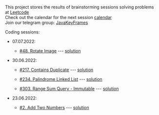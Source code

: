 This project stores the results of brainstorming sessions solving problems at 
<a href ='https://leetcode.com/problemset/all/'>Leetcode</a><br>
Check out the calendar for the next session <a href='https://cutt.ly/JJpel8R'>calendar</a><br>
Join our telegram group: <a href='https://t.me/JavaKeyFrames'>JavaKeyFrames</a>

Coding sessions:

- 07.07.2022:
  - <a href='https://leetcode.com/problems/add-two-numbers/'>#48. Rotate Image</a> ---
    <a href='https://github.com/sendelufa/JavaKeyframesProblems/tree/master/src/main/java/_48'>solution</a>

- 30.06.2022:
  - <a href='https://leetcode.com/problems/add-two-numbers/'>#217. Contains Duplicate</a> ---
    <a href='https://github.com/sendelufa/JavaKeyframesProblems/tree/master/src/main/java/_217'>solution</a>

  - <a href='https://leetcode.com/problems/palindrome-linked-list/'>#234. Palindrome Linked List</a> ---
    <a href='https://github.com/sendelufa/JavaKeyframesProblems/tree/master/src/main/java/_234'>solution</a>

  - <a href='https://leetcode.com/problems/range-sum-query-immutable/'>#303. Range Sum Query - Immutable</a> ---
    <a href='https://github.com/sendelufa/JavaKeyframesProblems/tree/master/src/main/java/_303'>solution</a>

- 23.06.2022:
  - <a href='https://leetcode.com/problems/add-two-numbers/'>#2. Add Two Numbers</a> ---
    <a href='https://github.com/sendelufa/JavaKeyframesProblems/tree/master/src/main/java/_2'>solution</a>